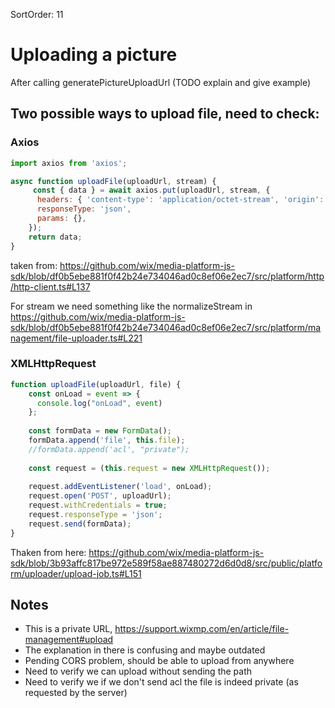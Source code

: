 SortOrder: 11
# Uploading a picture

After calling generatePictureUploadUrl (TODO explain and give example)

## Two possible ways to upload file, need to check:

### Axios

```javascript
import axios from 'axios';

async function uploadFile(uploadUrl, stream) {   
     const { data } = await axios.put(uploadUrl, stream, {
      headers: { 'content-type': 'application/octet-stream', 'origin': 'yourdomain.com' },
      responseType: 'json',
      params: {},
    });
    return data;
}
```
taken from: https://github.com/wix/media-platform-js-sdk/blob/df0b5ebe881f0f42b24e734046ad0c8ef06e2ec7/src/platform/http/http-client.ts#L137

For stream we need something like the normalizeStream in https://github.com/wix/media-platform-js-sdk/blob/df0b5ebe881f0f42b24e734046ad0c8ef06e2ec7/src/platform/management/file-uploader.ts#L221

### XMLHttpRequest

```javascript
function uploadFile(uploadUrl, file) {
    const onLoad = event => {
      console.log("onLoad", event)
    };
    
    const formData = new FormData();
    formData.append('file', this.file);
    //formData.append('acl', "private");
    
    const request = (this.request = new XMLHttpRequest());
    
    request.addEventListener('load', onLoad);
    request.open('POST', uploadUrl);
    request.withCredentials = true;
    request.responseType = 'json';
    request.send(formData);
}
```
Thaken from here:
https://github.com/wix/media-platform-js-sdk/blob/3b93affc817be972e589f58ae887480272d6d0d8/src/public/platform/uploader/upload-job.ts#L151

## Notes
* This is a private URL, https://support.wixmp.com/en/article/file-management#upload
* The explanation in there is confusing and maybe outdated
* Pending CORS problem, should be able to upload from anywhere
* Need to verify we can upload without sending the path
* Need to verify we if we don't send acl the file is indeed private (as requested by the server)

